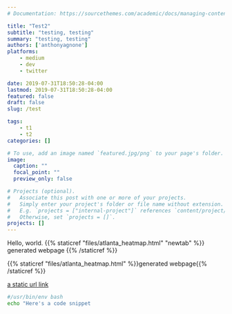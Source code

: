 ```yaml
---
# Documentation: https://sourcethemes.com/academic/docs/managing-content/

title: "Test2"
subtitle: "testing, testing"
summary: "testing, testing"
authors: ['anthonyagnone']
platforms:
    - medium
    - dev
    - twitter

date: 2019-07-31T18:50:28-04:00
lastmod: 2019-07-31T18:50:28-04:00
featured: false
draft: false
slug: /test

tags:
    - t1
    - t2
categories: []

# To use, add an image named `featured.jpg/png` to your page's folder.
image:
  caption: ""
  focal_point: ""
  preview_only: false

# Projects (optional).
#   Associate this post with one or more of your projects.
#   Simply enter your project's folder or file name without extension.
#   E.g. `projects = ["internal-project"]` references `content/project/deep-learning/index.md`.
#   Otherwise, set `projects = []`.
projects: []
---
```


Hello, world.
{{% staticref "files/atlanta_heatmap.html" "newtab" %}}
generated webpage
{{% /staticref %}}

{{% staticref "files/atlanta_heatmap.html" %}}generated webpage{{% /staticref %}}

[a static url link](https://google.com)

```bash
#/usr/bin/env bash
echo "Here's a code snippet
```
